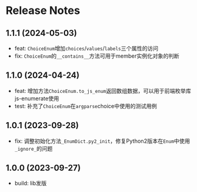 # Release Notes

## 1.1.1 (2024-05-03)
- feat: `ChoiceEnum`增加`choices`/`values`/`labels`三个属性的访问
- fix: `ChoiceEnum`的`__contains__`方法可用于member实例化对象的判断

## 1.1.0 (2024-04-24)
- feat: 增加方法`ChoiceEnum.to_js_enum`返回数组数据，可以用于前端枚举库js-enumerate使用
- test: 补充了`ChoiceEnum`在`argparse`choice中使用的测试用例

## 1.0.1 (2023-09-28)
- fix: 调整初始化方法`_EnumDict.py2_init`，修复Python2版本在`Enum`中使用`_ignore_`的问题

## 1.0.0 (2023-09-27)
- build: lib发版
